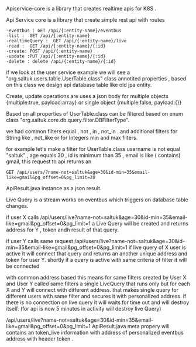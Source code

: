 Apiservice-core is a library that creates realtime apis for K8S . 


Api Service core is a library that create  simple rest api  with routes

    -eventbus : GET /api/{:entity-name}/eventbus
    -list :  GET /api/{:entity-name}
    -realtimeQuery :  GET /api/{:entity-name}/live
    -read :  GET /api/{:entity-name}/{:id}
    -create: POST /api/{:entity-name}
    -update :PUT /api/{:entity-name}/{:id}
    -delete : delete /api/{:entity-name}/{:id}


if we look at the user service example  we will see a "org.saltuk.users.table.UserTable.class" class annotited properties , based on this class  we design api database table like old jpa entity.  

Create, update operations are uses a json body  for multiple objects  {multiple:true, payload:array} or single object {multiple:false, payload:{}}

Based on all properties of  UserTable.class can be filtered  based on enum class "org.saltuk.core.db.query.filter.DBFilterType".

we had common filters equal , not , in , not_in . and additional filters  for String like , not_like  or   for Integers min and max filters.

for example let's  make a filter for UserTable.class   username  is not equal "saltuk" , age equals  30  , id is minimum than 35 ,  email is like ( contains) gmail, this request to api returns an

    GET /api/users/?name-not=saltuk&age=30&id-min=35&email-like=gmail&pg_offset=0&pg_limit=20

ApiResult.java instance as a json  result. 


Live Query is a stream works on eventbus which triggers on database table changes. 

if user X  calls /api/users/live?name-not=saltuk&age=30&id-min=35&email-like=gmail&pg_offset=0&pg_limit=1  a Live Query will be created and returns address for Y  , token   andh result of that query.

if user Y  calls same request /api/users/live?name-not=saltuk&age=30&id-min=35&email-like=gmail&pg_offset=0&pg_limit=1  if live query of X user is active it will connect that query  and returns an another unique address and token for user Y. shortly if a query is active with same criteria of filter it will be connected 

with common address based this means for same filters created by User X and User Y  called same filters   a single LiveQuery that runs only but for each  X and  Y will connect with different  address. that makes single query for different users with same filter and secures it with personalized address. if there is no connection on live query  it will waits for time out  and will destroy itself.  (for api is now 5 minutes in activity will destroy live Query)

 /api/users/live?name-not=saltuk&age=30&id-min=35&email-like=gmail&pg_offset=0&pg_limit=1
ApiResult.java  meta propery will contains an token_live information with address of personalized eventbus address  with  header token . 

